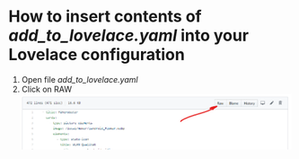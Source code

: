 # How to insert contents of _add_to_lovelace.yaml_ into your Lovelace configuration
1. Open file _add_to_lovelace.yaml_
2. Click on RAW
![Landroid](help/git1.png)
